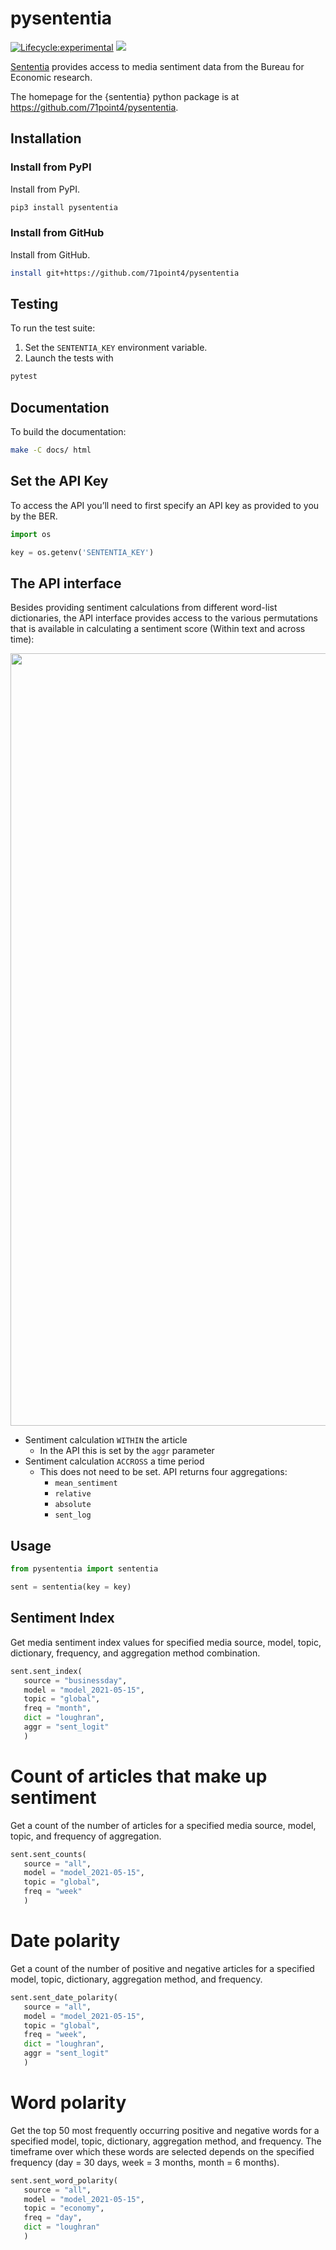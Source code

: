 
# pysententia

[![Lifecycle:experimental](https://img.shields.io/badge/lifecycle-experimental-orange.svg)](https://www.tidyverse.org/lifecycle/#experimental)
[![](https://img.shields.io/github/last-commit/71point4/pysententia.svg)](https://github.com/71point4/sententia/commits/develop)

[Sententia](https://github.com/71point4/sententia) provides access to
media sentiment data from the Bureau for Economic research.

The homepage for the {sententia} python package is at
<https://github.com/71point4/pysententia>.

## Installation

### Install from PyPI

Install from PyPI.

```bash
pip3 install pysententia
```

### Install from GitHub

Install from GitHub.

```bash
install git+https://github.com/71point4/pysententia
```

## Testing

To run the test suite:

1. Set the `SENTENTIA_KEY` environment variable.
2. Launch the tests with

```bash
pytest
```

## Documentation

To build the documentation:

```bash
make -C docs/ html
```

## Set the API Key

To access the API you’ll need to first specify an API key as provided to
you by the BER.

```python
import os

key = os.getenv('SENTENTIA_KEY')
```
## The API interface

Besides providing sentiment calculations from different word-list
dictionaries, the API interface provides access to the various
permutations that is available in calculating a sentiment score (Within
text and across time):

<img src="_static/figures/aggregations.png" width="1236" style="display: block; margin: auto;" />

-   Sentiment calculation `WITHIN` the article
    -   In the API this is set by the `aggr` parameter
-   Sentiment calculation `ACCROSS` a time period
    -   This does not need to be set. API returns four aggregations:
        -   `mean_sentiment`
        -   `relative`
        -   `absolute`
        -   `sent_log`

## Usage

```python
from pysententia import sententia

sent = sententia(key = key)
```

## Sentiment Index

Get media sentiment index values for specified media source, model,
topic, dictionary, frequency, and aggregation method combination.

```python
sent.sent_index(
   source = "businessday",
   model = "model_2021-05-15",
   topic = "global",
   freq = "month",
   dict = "loughran",
   aggr = "sent_logit"
   )
```

# Count of articles that make up sentiment

Get a count of the number of articles for a specified media source, model, topic, and frequency of aggregation.

```python
sent.sent_counts(
   source = "all",
   model = "model_2021-05-15",
   topic = "global",
   freq = "week"
   )
```

# Date polarity

Get a count of the number of positive and negative articles for a specified model, topic, dictionary, aggregation method, and frequency.

```python
sent.sent_date_polarity(
   source = "all",
   model = "model_2021-05-15",
   topic = "global",
   freq = "week",
   dict = "loughran",
   aggr = "sent_logit"
   )
```

# Word polarity

Get the top 50 most frequently occurring positive and negative words for a specified model, topic, dictionary, aggregation method, and frequency. The timeframe over which these words are selected depends on the specified frequency (day = 30 days, week = 3 months, month = 6 months).

```python
sent.sent_word_polarity(
   source = "all",
   model = "model_2021-05-15",
   topic = "economy",
   freq = "day",
   dict = "loughran"
   )
```

